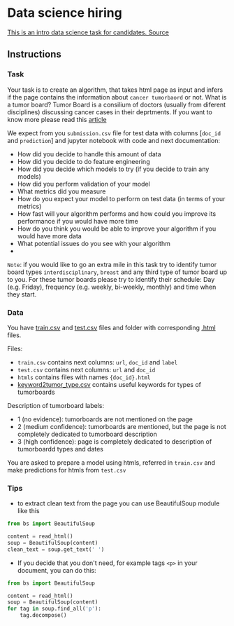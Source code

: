 # Data science hiring

[This is an intro data science task for candidates. Source](https://gitlab.com/PeakData/hiring_assignments/datascience_hiring/datasciene_hiring/-/tree/master)

## Instructions

### Task

Your task is to create an algorithm, that takes html page as input and infers if the page contains the information about `cancer tumorbaord` or not. 
What is a tumor board? Tumor Board is a consilium of doctors (usually from diferent disciplines) discussing cancer cases in their deprtments. If you want to know more please read this [article](https://www.cancer.net/blog/2017-07/what-tumor-board-expert-qa)


We expect from you `submission.csv` file for test data with columns [`doc_id` and `prediction`] and jupyter notebook with code and next documentation:
* How did you decide to handle this amount of data
* How did you decide to do feature engineering
* How did you decide which models to try (if you decide to train any models)
* How did you perform validation of your model
* What metrics did you measure
* How do you expect your model to perform on test data (in terms of your metrics)
* How fast will your algorithm performs and how could you improve its performance if you would have more time
* How do you think you would be able to improve your algorithm if you would have more data
* What potential issues do you see with your algorithm
* 

`Note`: if you would like to go an extra mile in this task try to identify  tumor board types `interdisciplinary`, `breast` and any third type of tumor board up to you. 
For these tumor boards please try to identify their schedule: Day (e.g. Friday), frequency (e.g. weekly, bi-weekly, monthly) and time when they start.

### Data

You have [train.csv](https://gitlab.com/PeakData/hiring_assignments/datascience_hiring/datasciene_hiring/-/blob/master/train.csv) and [test.csv](https://gitlab.com/PeakData/hiring_assignments/datascience_hiring/datasciene_hiring/-/blob/master/test.csv) files and folder with corresponding [.html](https://gitlab.com/PeakData/hiring_assignments/datascience_hiring/datasciene_hiring/-/tree/master/htmls) files.

Files:
* `train.csv` contains next columns: `url`, `doc_id` and `label`
* `test.csv` contains next columns: `url` and `doc_id`
* `htmls` contains files with names `{doc_id}.html`
* [keyword2tumor_type.csv](https://gitlab.com/PeakData/hiring_assignments/datascience_hiring/datasciene_hiring/-/blob/master/keyword2tumor_type.csv) contains useful keywords for types of tumorboards

Description of tumorboard labels:
* 1 (no evidence): tumorboards are not mentioned on the page
* 2 (medium confidence): tumorboards are mentioned, but the page is not completely dedicated to tumorboard description
* 3 (high confidence): page is completely dedicated to description of tumorboardd types and dates

You are asked to prepare a model using htmls, referred in `train.csv` and make predictions for htmls from `test.csv`

### Tips

* to extract clean text from the page you can use BeautifulSoup module like this
```python
from bs import BeautifulSoup

content = read_html()
soup = BeautifulSoup(content)
clean_text = soup.get_text(' ')
```

* If you decide that you don't need, for example tags `<p>` in your document, you can do this:

```python
from bs import BeautifulSoup

content = read_html()
soup = BeautifulSoup(content)
for tag in soup.find_all('p'):
    tag.decompose()

```
